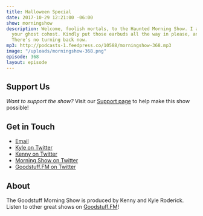 ```yaml
---
title: Halloween Special
date: 2017-10-29 12:21:00 -06:00
show: morningshow
description: Welcome, foolish mortals, to the Haunted Morning Show. I am your cohost,
  your ghost cohost. Kindly put those earbuds all the way in please, and get comfortable.
  There’s no turning back now.
mp3: http://podcasts-1.feedpress.co/10588/morningshow-368.mp3
image: "/uploads/morningshow-368.png"
episode: 368
layout: episode
---
```




## Support Us
*Want to support the show?* Visit our [Support page](https://goodstuff.fm/support) to help make this show possible!

## Get in Touch
* [Email](mailto:kyle@goodstuff.fm)
* [Kyle on Twitter](http://twitter.com/dogburps)
* [Kenny on Twitter](http://twitter.com/pizzarobotics)
* [Morning Show on Twitter](http://twitter.com/morningshowam)
* [Goodstuff.FM on Twitter](http://twitter.com/goodstufffm)

## About
The Goodstuff Morning Show is produced by Kenny and Kyle Roderick. Listen to other great shows on [Goodstuff.FM](http://goodstuff.fm/shows)!